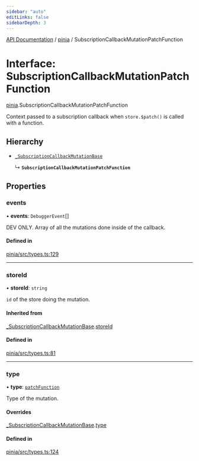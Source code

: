 ```yaml
---
sidebar: "auto"
editLinks: false
sidebarDepth: 3
---
```


[API Documentation](../index.md) / [pinia](../modules/pinia.md) / SubscriptionCallbackMutationPatchFunction

# Interface: SubscriptionCallbackMutationPatchFunction

[pinia](../modules/pinia.md).SubscriptionCallbackMutationPatchFunction

Context passed to a subscription callback when `store.$patch()` is called
with a function.

## Hierarchy

- [`_SubscriptionCallbackMutationBase`](pinia._SubscriptionCallbackMutationBase.md)

  ↳ **`SubscriptionCallbackMutationPatchFunction`**

## Properties

### events

• **events**: `DebuggerEvent`[]

DEV ONLY. Array of all the mutations done inside of the callback.

#### Defined in

[pinia/src/types.ts:129](https://github.com/posva/pinia/blob/46c50b2/packages/pinia/src/types.ts#L129)

___

### storeId

• **storeId**: `string`

`id` of the store doing the mutation.

#### Inherited from

[_SubscriptionCallbackMutationBase](pinia._SubscriptionCallbackMutationBase.md).[storeId](pinia._SubscriptionCallbackMutationBase.md#storeid)

#### Defined in

[pinia/src/types.ts:81](https://github.com/posva/pinia/blob/46c50b2/packages/pinia/src/types.ts#L81)

___

### type

• **type**: [`patchFunction`](../enums/pinia.MutationType.md#patchfunction)

Type of the mutation.

#### Overrides

[_SubscriptionCallbackMutationBase](pinia._SubscriptionCallbackMutationBase.md).[type](pinia._SubscriptionCallbackMutationBase.md#type)

#### Defined in

[pinia/src/types.ts:124](https://github.com/posva/pinia/blob/46c50b2/packages/pinia/src/types.ts#L124)
